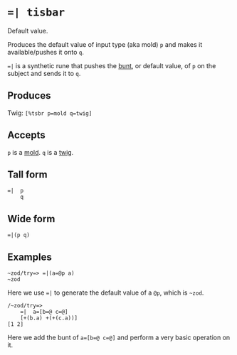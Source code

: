 `=| tisbar`
====

Default value.

Produces the default value of input type (aka mold) `p` and makes it
available/pushes it onto `q`.


`=|` is a synthetic rune that pushes the [bunt](), or default value, of
`p` on the subject and sends it to `q`.

Produces
--------

Twig: `[%tsbr p=mold q=twig]`

Accepts
-------

`p` is a [mold](). `q` is a [twig]().

Tall form
---------

    =|  p
        q

Wide form
---------

    =|(p q)

Examples
--------

    ~zod/try=> =|(a=@p a)
    ~zod

Here we use `=|` to generate the default value of a `@p`, which is
`~zod`.

    /~zod/try=> 
        =|  a=[b=@ c=@]
        [+(b.a) +(+(c.a))]
    [1 2]

Here we add the bunt of `a=[b=@ c=@]` and perform a very basic operation
on it.
